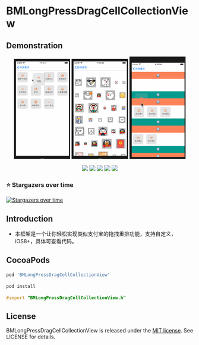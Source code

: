 # BMLongPressDragCellCollectionView

## Demonstration

<p align="center">
    <img  width="30%" src="1.gif"/>
    <img  width="30%" src="2.gif"/>
    <img  width="30%" src="3.gif"/>
<p/>

<p align="center">
<a href="#"><img src="https://img.shields.io/badge/platform-iOS-red.svg"></a>
<a href="#"><img src="https://img.shields.io/badge/support-iOS%207%2B%20-blue.svg?style=flat"></a>
<a href="#"><img src="https://img.shields.io/cocoapods/v/BMLongPressDragCellCollectionView.svg"></a>
<a href="#"><img src="https://img.shields.io/badge/language-Objective--C-orange.svg"></a>
<a href="#"><img src="https://img.shields.io/badge/licenses-MIT-red.svg"></a>
</p>


### ⭐️ Stargazers over time

[![Stargazers over time](https://starchart.cc/liangdahong/BMLongPressDragCellCollectionView.svg)](https://starchart.cc/liangdahong/BMLongPressDragCellCollectionView)

## Introduction

- 本框架是一个让你轻松实现类似支付宝的拖拽重排功能，支持自定义，iOS8+，具体可查看代码。

##  CocoaPods

```ruby
pod 'BMLongPressDragCellCollectionView'
```

```ruby
pod install
```

```objective-c
#import "BMLongPressDragCellCollectionView.h"
```

## License    


BMLongPressDragCellCollectionView is released under the [MIT license](LICENSE). See LICENSE for details.
